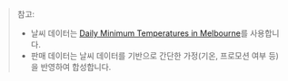 > 참고:
> 
> - 날씨 데이터는 [Daily Minimum Temperatures in Melbourne](https://raw.githubusercontent.com/jbrownlee/Datasets/master/daily-min-temperatures.csv)를 사용합니다.
> - 판매 데이터는 날씨 데이터를 기반으로 간단한 가정(기온, 프로모션 여부 등)을 반영하여 합성합니다.
